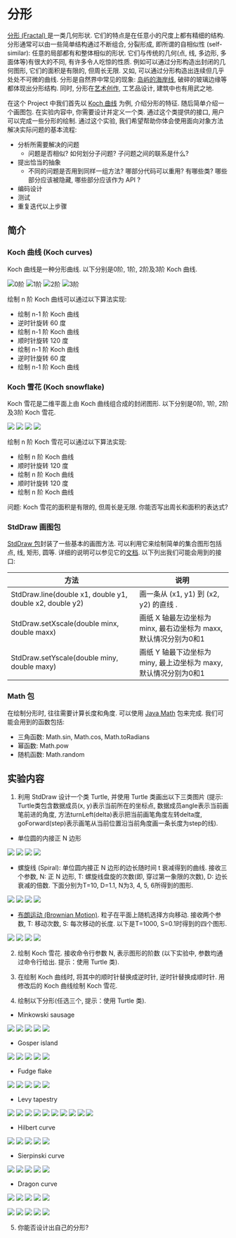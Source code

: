 # 分形

[分形 (Fractal) ](https://en.wikipedia.org/wiki/Fractal)
是一类几何形状. 它们的特点是在任意小的尺度上都有精细的结构. 
分形通常可以由一些简单结构通过不断组合, 分裂形成, 即所谓的自相似性 
(self-similar): 任意的局部都有和整体相似的形状.
它们与传统的几何(点, 线, 多边形, 多面体等)有很大的不同, 
有许多令人吃惊的性质. 例如可以通过分形构造出封闭的几何图形, 
它们的面积是有限的, 但周长无限. 又如, 可以通过分形构造出连续但几乎处处不可微的曲线.
分形是自然界中常见的现象: 
[岛屿的海岸线](https://en.wikipedia.org/wiki/How_Long_Is_the_Coast_of_Britain%3F_Statistical_Self-Similarity_and_Fractional_Dimension), 
破碎的玻璃边缘等都体现出分形结构. 
同时, 分形在[艺术创作](http://fractalarts.com/ASF/Fractal_Art_Galleries.html),
工艺品设计, 建筑中也有用武之地. 

在这个 Project 中我们首先以 [Koch 曲线](https://en.wikipedia.org/wiki/Koch_snowflake)
为例, 介绍分形的特征. 随后简单介绍一个画图包. 在实验内容中, 你需要设计并定义一个类.
通过这个类提供的接口, 用户可以完成一些分形的绘制. 通过这个实验, 
我们希望帮助你体会使用面向对象方法解决实际问题的基本流程:

* 分析所需要解决的问题 
    * 问题是否相似? 如何划分子问题? 子问题之间的联系是什么?
* 提出恰当的抽象 
    * 不同的问题是否用到同样一组方法? 哪部分代码可以重用? 有哪些类? 哪些部分应该被隐藏, 哪些部分应该作为 API ?
* 编码设计
* 测试
* 重复迭代以上步骤

## 简介

### Koch 曲线 (Koch curves)

Koch 曲线是一种分形曲线. 以下分别是0阶, 1阶, 2阶及3阶 Koch 曲线.

![0阶](images/koch0.png) ![1阶](images/koch1.png) ![2阶](images/koch2.png)  ![3阶](images/koch3.png)


绘制 n 阶 Koch 曲线可以通过以下算法实现:

* 绘制 n-1 阶 Koch 曲线
* 逆时针旋转 60 度
* 绘制 n-1 阶 Koch 曲线
* 顺时针旋转 120 度
* 绘制 n-1 阶 Koch 曲线
* 逆时针旋转 60 度
* 绘制 n-1 阶 Koch 曲线


### Koch 雪花 (Koch snowflake)

Koch 雪花是二维平面上由 Koch 曲线组合成的封闭图形. 
以下分别是0阶, 1阶, 2阶及3阶 Koch 雪花.

![](images/koch_snow0.png) ![](images/koch_snow1.png) ![](images/koch_snow2.png) ![](images/koch_snow3.png)

绘制 n 阶 Koch 雪花可以通过以下算法实现:

* 绘制 n 阶 Koch 曲线
* 顺时针旋转 120 度
* 绘制 n 阶 Koch 曲线
* 顺时针旋转 120 度
* 绘制 n 阶 Koch 曲线

问题: Koch 雪花的面积是有限的, 但周长是无限. 你能否写出周长和面积的表达式?

### StdDraw 画图包

[StdDraw 包](../src/fractal/StdDraw.java)封装了一些基本的画图方法. 
可以利用它来绘制简单的集合图形包括点, 线, 矩形, 圆等. 
详细的说明可以参见它的[文档](StdDraw.html). 
以下列出我们可能会用到的接口:

|方法  |  说明|
|--- | --- |
|StdDraw.line(double x1, double y1, double x2, double y2)   | 画一条从 (x1, y1) 到 (x2, y2) 的直线 .
|StdDraw.setXscale(double minx, double maxx)                | 画纸 X 轴最左边坐标为 minx, 最右边坐标为 maxx, 默认情况分别为0和1 |
|StdDraw.setYscale(double miny, double maxy)                | 画纸 Y 轴最下边坐标为 miny, 最上边坐标为 maxy, 默认情况分别为0和1 |


### Math 包

在绘制分形时, 往往需要计算长度和角度. 
可以使用 [Java Math](https://docs.oracle.com/javase/7/docs/api/java/lang/Math.html) 包来完成. 
我们可能会用到的函数包括: 

* 三角函数: Math.sin, Math.cos, Math.toRadians
* 幂函数: Math.pow
* 随机函数: Math.random


## 实验内容

1. 利用 StdDraw 设计一个类 Turtle, 并使用 Turtle 类画出以下三类图片 (提示: Turtle类包含数据成员(x, y)表示当前所在的坐标点, 数据成员angle表示当前画笔前进的角度, 方法turnLeft(delta)表示把当前画笔角度左转delta度, goForward(step)表示画笔从当前位置沿当前角度画一条长度为step的线).
  * 单位圆的内接正 N 边形

![](images/ngon3.png) ![](images/ngon4.png) ![](images/ngon5.png) ![](images/ngon6.png)

  * 螺旋线 (Spiral): 单位圆内接正 N 边形的边长随时间 t 衰减得到的曲线. 接收三个参数, N: 正 N 边形, T: 螺旋线盘旋的次数(即, 穿过第一象限的次数), D: 边长衰减的倍数.  下面分别为T=10, D=1.1, N为3, 4, 5, 6所得到的图形.

![](images/spiral3.png) ![](images/spiral4.png) ![](images/spiral5.png) ![](images/spiral6.png)

  * [布朗运动 (Brownian Motion)](https://en.wikipedia.org/wiki/Brownian_motion). 粒子在平面上随机选择方向移动. 接收两个参数, T: 移动次数, S: 每次移动的长度. 以下是T=1000, S=0.1时得到的四个图形.

![](images/brown1.png) ![](images/brown2.png) ![](images/brown3.png) ![](images/brown4.png) 


2. 绘制 Koch 雪花. 接收命令行参数 N, 表示图形的阶数 (以下实验中, 参数均通过命令行给出. 提示：使用 Turtle 类).

3. 在绘制 Koch 曲线时, 将其中的顺时针替换成逆时针, 逆时针替换成顺时针. 用修改后的 Koch 曲线绘制 Koch 雪花.

4. 绘制以下分形(任选三个, 提示：使用 Turtle 类).

* Minkowski sausage

![](images/sausage0.png) ![](images/sausage1.png) ![](images/sausage2.png) ![](images/sausage3.png) ![](images/sausage4.png)

* Gosper island

![](images/gosper0.png) ![](images/gosper1.png) ![](images/gosper2.png) ![](images/gosper3.png) ![](images/gosper4.png)


* Fudge flake

![](images/fudgeflake0.png) ![](images/fudgeflake1.png) ![](images/fudgeflake2.png) ![](images/fudgeflake3.png) ![](images/fudgeflake4.png)

* Levy tapestry

![](images/levy0.png) ![](images/levy1.png) ![](images/levy2.png) ![](images/levy3.png) ![](images/levy4.png) 
![](images/levy5.png) ![](images/levy6.png) ![](images/levy7.png) ![](images/levy8.png) ![](images/levy9.png) 

* Hilbert curve

![](images/hilbert0.png) ![](images/hilbert1.png) ![](images/hilbert2.png) ![](images/hilbert3.png) ![](images/hilbert4.png)


* Sierpinski curve

![](images/sierpinski-curve0.png) ![](images/sierpinski-curve1.png) ![](images/sierpinski-curve2.png) ![](images/sierpinski-curve3.png) ![](images/sierpinski-curve4.png)

* Dragon curve 

![](images/dragon0.png) ![](images/dragon1.png) ![](images/dragon2.png) ![](images/dragon3.png) ![](images/dragon4.png)

![](images/dragon5.png) ![](images/dragon6.png) ![](images/dragon7.png) ![](images/dragon8.png) ![](images/dragon9.png)


5. 你能否设计出自己的分形?
